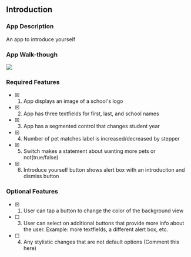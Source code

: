 ## Introduction

### App Description

An app to introduce yourself

### App Walk-though

<div>
    <a href="https://www.loom.com/share/8c8922fbf835467fac295c3b4c11fd03">
    </a>
    <a href="https://www.loom.com/share/8c8922fbf835467fac295c3b4c11fd03">
      <img style="max-width:300px;" src="https://cdn.loom.com/sessions/thumbnails/8c8922fbf835467fac295c3b4c11fd03-with-play.gif">
    </a>
  </div>

### Required Features

- [x] 1. App displays an image of a school's logo
- [x] 2. App has three textfields for first, last, and school names
- [x] 3. App has a segmented control that changes student year
- [x] 4. Number of pet matches label is increased/decreased by stepper
- [x] 5. Switch makes a statement about wanting more pets or not(true/false) 
- [x] 6. Introduce yourself button shows alert box with an introduciton and dismiss button

### Optional Features

- [x] 1. User can tap a button to change the color of the background view
- [ ] 3. User can select on additional buttons that provide more info about the user. Example: more textfields, a different alert box, etc.
- [ ] 4. Any stylistic changes that are not default options (Comment this here)
